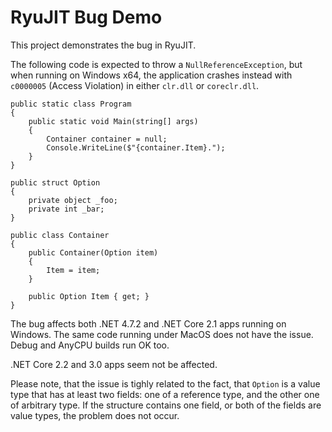 # RyuJIT Bug Demo

This project demonstrates the bug in RyuJIT.

The following code is expected to throw a `NullReferenceException`, but when running on Windows x64, the application crashes instead with `c0000005` (Access Violation) in either `clr.dll` or `coreclr.dll`.
```
public static class Program
{
    public static void Main(string[] args)
    {
        Container container = null;
        Console.WriteLine($"{container.Item}.");
    }
}

public struct Option
{
    private object _foo;
    private int _bar;
}

public class Container
{
    public Container(Option item)
    {
        Item = item;
    }

    public Option Item { get; }
}
```

The bug affects both .NET 4.7.2 and .NET Core 2.1 apps running on Windows. The same code running under MacOS does not have the issue. Debug and AnyCPU builds run OK too.

.NET Core 2.2 and 3.0 apps seem not be affected.

Please note, that the issue is tighly related to the fact, that `Option` is a value type that has at least two fields: one of a reference type, and the other one of arbitrary type. If the structure contains one field, or both of the fields are value types, the problem does not occur.
